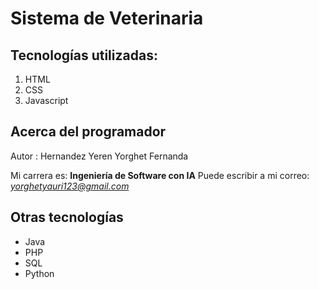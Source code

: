 # Sistema de Veterinaria

## Tecnologías utilizadas:

1. HTML
2. CSS
3. Javascript

## Acerca del programador
Autor : Hernandez Yeren Yorghet Fernanda

Mi carrera es: **Ingeniería de Software con IA**
Puede escribir a mi correo: *yorghetyauri123@gmail.com*

## Otras tecnologías
- Java
- PHP
- SQL
- Python

